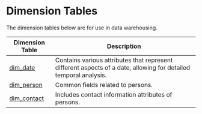 # Dimension Tables

The dimension tables below are for use in data warehousing.

| Dimension Table           | Description                                                                                                                                                             |
|--------------------------|-------------------------------------------------------------------------------------------------------------------------------------------------------------------------|
| [dim_date](https://github.com/sean-gits-py/sql_dimension_tables/tree/main/dim_tables/dim_date) | Contains various attributes that represent different aspects of a date, allowing for detailed temporal analysis.|
| [dim_person](https://github.com/sean-gits-py/sql_dimension_tables/tree/main/dim_tables/dim_person)           | Common fields related to persons.            |
| [dim_contact](https://github.com/sean-gits-py/sql_dimension_tables/tree/main/dim_tables/dim_contact)         | Includes contact information attributes of persons.    |
